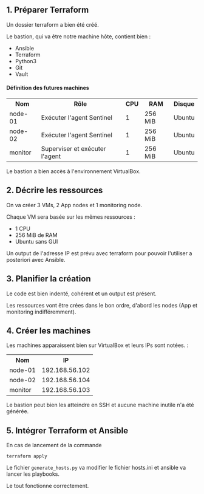 ## 1. Préparer Terraform

Un dossier terraform a bien été créé.

Le bastion, qui va être notre machine hôte, contient bien : 
- Ansible 
- Terraform
- Python3
- Git
- Vault

#### Définition des futures machines

<table>
 <tr>
  <th>Nom</th>
  <th>Rôle</th>
  <th>CPU</th>
  <th>RAM</th>
  <th>Disque</th>
 </tr>
 <tr>
  <td>node-01</td>
  <td>Exécuter l'agent Sentinel</td>
  <td>1</td>
  <td>256 MiB</td>
  <td>Ubuntu</td>
 </tr>
 <tr>
  <td>node-02</td>
  <td>Exécuter l'agent Sentinel</td>
  <td>1</td>
  <td>256 MiB</td>
  <td>Ubuntu</td>
 </tr>
 <tr>
  <td>monitor</td>
  <td>Superviser et exécuter l'agent</td>
  <td>1</td>
  <td>256 MiB</td>
  <td>Ubuntu</td>
 </tr>
</table>

Le bastion a bien accès à l'environnement VirtualBox.

## 2. Décrire les ressources

On va créer 3 VMs, 2 App nodes et 1 monitoring node.

Chaque VM sera basée sur les mêmes ressources :
- 1 CPU
- 256 MiB de RAM
- Ubuntu sans GUI

Un output de l'adresse IP est prévu avec terraform pour pouvoir l'utiliser a posteriori avec Ansible.

## 3. Planifier la création

Le code est bien indenté, cohérent et un output est présent.

Les ressources vont être crées dans le bon ordre, d'abord les nodes (App et monitoring indifféremment).

## 4. Créer les machines

Les machines apparaissent bien sur VirtualBox et leurs IPs sont notées. :
<table>
 <tr>
  <th>Nom</th>
  <th>IP</th>
</tr>
 <tr>
  <td>node-01</td>
  <td>192.168.56.102</td>
</tr>
 <tr>
  <td>node-02</td>
  <td>192.168.56.104</td>
</tr>
 <tr>
  <td>monitor</td>
  <td>192.168.56.103</td>
</tr>
</table>

Le bastion peut bien les atteindre en SSH et aucune machine inutile n'a été générée.

## 5. Intégrer Terraform et Ansible

En cas de lancement de la commande 

``` terraform apply ```

Le fichier `generate_hosts.py` va modifier le fichier hosts.ini et ansible va lancer les playbooks.

Le tout fonctionne correctement.